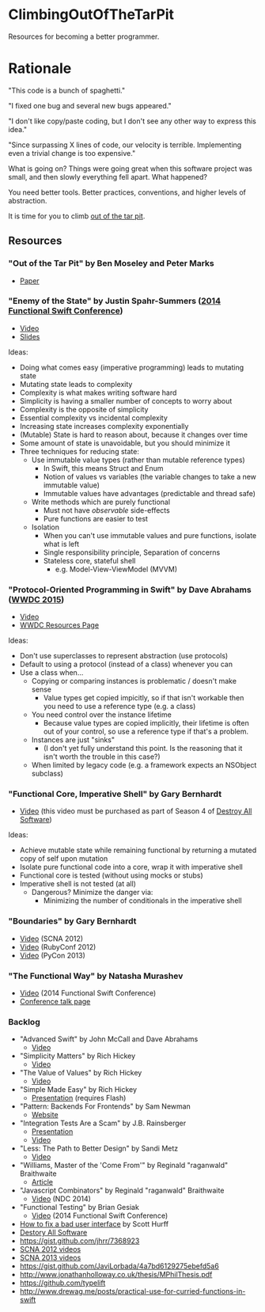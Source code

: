 # ClimbingOutOfTheTarPit
Resources for becoming a better programmer.

# Rationale

"This code is a bunch of spaghetti."

"I fixed one bug and several new bugs appeared."

"I don't like copy/paste coding, but I don't see any other way to express this idea."

"Since surpassing X lines of code, our velocity is terrible.  Implementing even a trivial change is too expensive."

What is going on?  Things were going great when this software project was small, and then slowly everything fell apart.  What happened?

You need better tools.  Better practices, conventions, and higher levels of abstraction.

It is time for you to climb [out of the tar pit](http://shaffner.us/cs/papers/tarpit.pdf).

## Resources

### "Out of the Tar Pit" by Ben Moseley and Peter Marks

* [Paper](http://shaffner.us/cs/papers/tarpit.pdf)

### "Enemy of the State" by Justin Spahr-Summers ([2014 Functional Swift Conference](http://2014.funswiftconf.com/))

* [Video](http://2014.funswiftconf.com/speakers/justin.html)
* [Slides](https://github.com/jspahrsummers/enemy-of-the-state/tree/funswiftconf-2014)

Ideas:

* Doing what comes easy (imperative programming) leads to mutating state
* Mutating state leads to complexity
* Complexity is what makes writing software hard
* Simplicity is having a smaller number of concepts to worry about
* Complexity is the opposite of simplicity
* Essential complexity vs incidental complexity
* Increasing state increases complexity exponentially
* (Mutable) State is hard to reason about, because it changes over time
* Some amount of state is unavoidable, but you should minimize it
* Three techniques for reducing state:
  * Use immutable value types (rather than mutable reference types)
    * In Swift, this means Struct and Enum
    * Notion of values vs variables (the variable changes to take a new immutable value)
    * Immutable values have advantages (predictable and thread safe)
  * Write methods which are purely functional
    * Must not have *observable* side-effects
    * Pure functions are easier to test
  * Isolation
    * When you can't use immutable values and pure functions, isolate what is left
    * Single responsibility principle, Separation of concerns
    * Stateless core, stateful shell
      * e.g. Model-View-ViewModel (MVVM)


### "Protocol-Oriented Programming in Swift" by Dave Abrahams ([WWDC 2015](https://developer.apple.com/videos/wwdc2015/))

  * [Video](https://www.youtube.com/watch?v=g2LwFZatfTI)
  * [WWDC Resources Page](https://developer.apple.com/videos/play/wwdc2015-408/)

Ideas:

* Don't use superclasses to represent abstraction (use protocols)
* Default to using a protocol (instead of a class) whenever you can
* Use a class when...
  * Copying or comparing instances is problematic / doesn't make sense
    * Value types get copied impicitly, so if that isn't workable then you need to use a reference type (e.g. a class)
  * You need control over the instance lifetime
    * Because value types are copied implicitly, their lifetime is often out of your control, so use a reference type if that's a problem.
  * Instances are just "sinks"
    * (I don't yet fully understand this point.  Is the reasoning that it isn't worth the trouble in this case?)
  * When limited by legacy code (e.g. a framework expects an NSObject subclass)

### "Functional Core, Imperative Shell" by Gary Bernhardt

* [Video](https://www.destroyallsoftware.com/screencasts/catalog/functional-core-imperative-shell) (this video must be purchased as part of Season 4 of [Destroy All Software](https://www.destroyallsoftware.com/screencasts/catalog))

Ideas:
* Achieve mutable state while remaining functional by returning a mutated copy of self upon mutation
* Isolate pure functional code into a core, wrap it with imperative shell
* Functional core is tested (without using mocks or stubs)
* Imperative shell is not tested (at all)
  * Dangerous?  Minimize the danger via:
    * Minimizing the number of conditionals in the imperative shell

### "Boundaries" by Gary Bernhardt
* [Video](https://www.destroyallsoftware.com/talks/boundaries) (SCNA 2012)
* [Video](https://www.youtube.com/watch?v=yTkzNHF6rMs) (RubyConf 2012)
* [Video](http://pyvideo.org/video/1670/boundaries) (PyCon 2013)

### "The Functional Way" by Natasha Murashev
* [Video](https://www.youtube.com/watch?v=tohEJSq9gds) (2014 Functional Swift Conference)
* [Conference talk page](http://2014.funswiftconf.com/speakers/natasha.html)

### Backlog

* "Advanced Swift" by John McCall and Dave Abrahams
  * [Video](https://www.youtube.com/watch?v=g44U1937o0g)
* "Simplicity Matters" by Rich Hickey
  * [Video](https://www.youtube.com/watch?v=rI8tNMsozo0)
* "The Value of Values" by Rich Hickey
  * [Video](https://www.youtube.com/watch?v=-6BsiVyC1kM)
* "Simple Made Easy" by Rich Hickey
  * [Presentation](http://www.infoq.com/presentations/Simple-Made-Easy) (requires Flash)
* "Pattern: Backends For Frontends" by Sam Newman
  * [Website](http://samnewman.io/patterns/architectural/bff/)
* "Integration Tests Are a Scam" by J.B. Rainsberger
  * [Presentation](http://www.infoq.com/presentations/integration-tests-scam)
  * [Video](https://vimeo.com/80533536)
* "Less: The Path to Better Design" by Sandi Metz
  * [Video](https://vimeo.com/53154357)
* "Williams, Master of the 'Come From'" by Reginald "raganwald" Braithwaite
  * [Article](https://github.com/raganwald-deprecated/homoiconic/blob/master/2011/11/COMEFROM.md)
* "Javascript Combinators" by Reginald "raganwald" Braithwaite
  * [Video](https://vimeo.com/97408202) (NDC 2014)
* "Functional Testing" by Brian Gesiak
  * [Video](http://2014.funswiftconf.com/speakers/brian.html) (2014 Functional Swift Conference)
* [How to fix a bad user interface](https://scotthurff.com/posts/why-your-user-interface-is-awkward-youre-ignoring-the-ui-stack?utm_campaign=iOS%2BDev%2BWeekly&utm_medium=email&utm_source=iOS_Dev_Weekly_Issue_226) by Scott Hurff
* [Destory All Software](https://www.destroyallsoftware.com/screencasts/catalog)
* https://gist.github.com/jhrr/7368923
* [SCNA 2012 videos](https://vimeo.com/search?q=scna+2012)
* [SCNA 2013 videos](https://vimeo.com/search?q=scna+2013)
* https://gist.github.com/JaviLorbada/4a7bd6129275ebefd5a6
* http://www.jonathanholloway.co.uk/thesis/MPhilThesis.pdf
* https://github.com/typelift
* http://www.drewag.me/posts/practical-use-for-curried-functions-in-swift

